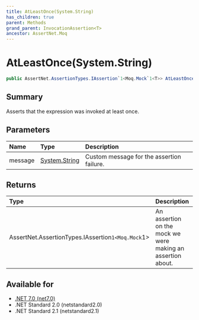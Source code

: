 ```yaml
---
title: AtLeastOnce(System.String)
has_children: true
parent: Methods
grand_parent: InvocationAssertion<T>
ancestor: AssertNet.Moq
---
```

# AtLeastOnce(System.String)

```csharp
public AssertNet.AssertionTypes.IAssertion`1<Moq.Mock`1<T>> AtLeastOnce(System.String message);
```

## Summary
Asserts that the expression was invoked at least once.

## Parameters
| Name    | Type                                                                        | Description                               |
|:--------|:----------------------------------------------------------------------------|:------------------------------------------|
| message | [System.String](https://learn.microsoft.com/en-us/dotnet/api/system.string) | Custom message for the assertion failure. |


## Returns
| Type                                                 | Description                                                 |
|:-----------------------------------------------------|:------------------------------------------------------------|
| AssertNet.AssertionTypes.IAssertion`1<Moq.Mock`1<T>> | An assertion on the mock we were making an assertion about. |

## Available for
- [.NET 7.0 (net7.0)](https://versionsof.net/core/7.0/)
- .NET Standard 2.0 (netstandard2.0)
- .NET Standard 2.1 (netstandard2.1)
